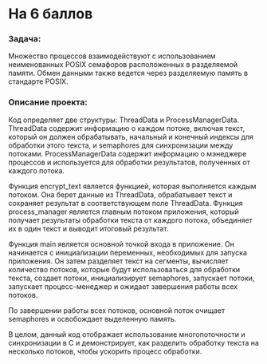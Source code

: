 # На 6 баллов
### Задача:
Множество процессов взаимодействуют с использованием неименованных POSIX семафоров расположенных в разделяемой
памяти. Обмен данными также ведется через разделяемую память в стандарте POSIX.

### Описание проекта:
Код определяет две структуры: ThreadData и ProcessManagerData. ThreadData содержит информацию о каждом потоке, включая текст, который он должен обрабатывать, начальный и конечный индексы для обработки этого текста, и semaphores для синхронизации между потоками. ProcessManagerData содержит информацию о мэнеджере процессов и используется для обработки результатов, полученных от каждого потока.

Функция encrypt_text является функцией, которая выполняется каждым потоком. Она берет данные из ThreadData, обрабатывает текст и сохраняет результат в соответствующем поле ThreadData. Функция process_manager является главным потоком приложения, который получает результаты обработки текста от каждого потока, объединяет их в один текст и выводит итоговый результат.

Функция main является основной точкой входа в приложение. Он начинается с инициализации переменных, необходимых для запуска приложения. Он затем разделяет текст на сегменты, вычисляет количество потоков, которые будут использоваться для обработки текста, создает потоки, инициализирует semaphores, запускает потоки, запускает процесс-менеджер и ожидает завершения работы всех потоков.

По завершении работы всех потоков, основной поток очищает semaphores и освобождает выделенную память.

В целом, данный код отображает использование многопоточности и синхронизации в C и демонстрирует, как разделить обработку текста на несколько потоков, чтобы ускорить процесс обработки.
